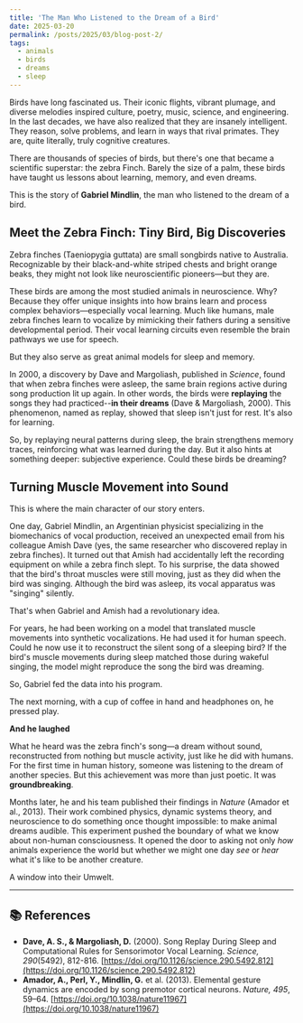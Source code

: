 ```yaml
---
title: 'The Man Who Listened to the Dream of a Bird'
date: 2025-03-20
permalink: /posts/2025/03/blog-post-2/
tags:
  - animals
  - birds
  - dreams
  - sleep
---
```


Birds have long fascinated us. Their iconic flights, vibrant plumage, and diverse melodies inspired culture, poetry, music, science, and engineering. In the last decades, we have also realized that they are insanely intelligent. They reason, solve problems, and learn in ways that rival primates. They are, quite literally, truly cognitive creatures.

There are thousands of species of birds, but there's one that became a scientific superstar: the zebra Finch. Barely the size of a palm, these birds have taught us lessons about learning, memory, and even dreams. 

This is the story of **Gabriel Mindlin**, the man who listened to the dream of a bird.

## Meet the Zebra Finch: Tiny Bird, Big Discoveries

Zebra finches (Taeniopygia guttata) are small songbirds native to Australia. Recognizable by their black-and-white striped chests and bright orange beaks, they might not look like neuroscientific pioneers—but they are.

These birds are among the most studied animals in neuroscience. Why? Because they offer unique insights into how brains learn and process complex behaviors—especially vocal learning. Much like humans, male zebra finches learn to vocalize by mimicking their fathers during a sensitive developmental period. Their vocal learning circuits even resemble the brain pathways we use for speech.

But they also serve as great animal models for sleep and memory. 

In 2000, a discovery by Dave and Margoliash, published in *Science*, found that when zebra finches were asleep, the same brain regions active during song production lit up again. In other words, the birds were **replaying** the songs they had practiced--**in their dreams** (Dave & Margoliash, 2000). This phenomenon, named as replay, showed that sleep isn't just for rest. It's also for learning. 

So, by replaying neural patterns during sleep, the brain strengthens memory traces, reinforcing what was learned during the day. But it also hints at something deeper: subjective experience. Could these birds be dreaming?

## Turning Muscle Movement into Sound

This is where the main character of our story enters.

One day, Gabriel Mindlin, an Argentinian physicist specializing in the biomechanics of vocal production, received an unexpected email from his colleague Amish Dave (yes, the same researcher who discovered replay in zebra finches). It turned out that Amish had accidentally left the recording equipment on while a zebra finch slept. To his surprise, the data showed that the bird's throat muscles were still moving, just as they did when the bird was singing. Although the bird was asleep, its vocal apparatus was "singing" silently.

That's when Gabriel and Amish had a revolutionary idea. 

For years, he had been working on a model that translated muscle movements into synthetic vocalizations. He had used it for human speech. Could he now use it to reconstruct the silent song of a sleeping bird? If the bird's muscle movements during sleep matched those during wakeful singing, the model might reproduce the song the bird was dreaming.

So, Gabriel fed the data into his program. 

The next morning, with a cup of coffee in hand and headphones on, he pressed play.

**And he laughed**

What he heard was the zebra finch's song—a dream without sound, reconstructed from nothing but muscle activity, just like he did with humans. For the first time in human history, someone was listening to the dream of another species. But this achievement was more than just poetic. It was **groundbreaking**. 

Months later, he and his team published their findings in *Nature* (Amador et al., 2013). Their work combined physics, dynamic systems theory, and neuroscience to do something once thought impossible: to make animal dreams audible. This experiment pushed the boundary of what we know about non-human consciousness. It opened the door to asking not only *how* animals experience the world but whether we might one day *see* or *hear* what it's like to be another creature.

A window into their Umwelt. 

---

## **📚 References**  
- **Dave, A. S., & Margoliash, D.** (2000). Song Replay During Sleep and Computational Rules for Sensorimotor Vocal Learning. *Science, 290*(5492), 812-816. [https://doi.org/10.1126/science.290.5492.812](https://doi.org/10.1126/science.290.5492.812)  
- **Amador, A., Perl, Y., Mindlin, G.** et al. (2013). Elemental gesture dynamics are encoded by song premotor cortical neurons. *Nature, 495*, 59–64. [https://doi.org/10.1038/nature11967](https://doi.org/10.1038/nature11967)
